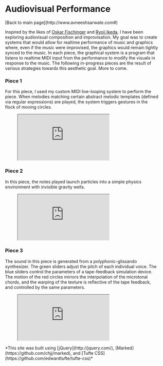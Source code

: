 <b>Audiovisual Performance</b>
===============
<div>[Back to main page](http://www.avneeshsarwate.com#)</div>

Inspired by the likes of [Oskar Fischinger](https://www.youtube.com/watch?v=6Xc4g00FFLk) and [Ryoji Ikeda](https://www.youtube.com/watch?v=Sa5g0kQrkUY), I have been exploring audiovisual composition and improvisation. My goal was to create systems that would allow for realtime performance of music and graphics where, even if the music were improvised, the graphics would remain tightly synced to the music. In each piece, the graphical system is a program that listens to realtime MIDI input from the performance to modify the visuals in response to the music. The following in-progress pieces are the result of various strategies towards this aesthetic goal. More to come. 

### <b>Piece 1</b>
For this piece, I used my custom MIDI live-looping system to perform the piece. When melodies matching certain abstract melodic templates (defined via regular expressions) are played, the system triggers gestures in the flock of moving circles.

<figure>
    <div class="iframe_container">
        <iframe src="https://www.youtube.com/embed/xOYPkdNwmNE" allow="accelerometer; autoplay; encrypted-media; gyroscope; picture-in-picture" allowfullscreen class="iframe_video"></iframe>
    </div>
</figure>

### <b>Piece 2</b>
In this piece, the notes played launch particles into a simple physics environment with invisible gravity wells. 

<figure>
    <div class="iframe_container">
        <iframe src="https://www.youtube.com/embed/xo7bH9-9364" allow="accelerometer; autoplay; encrypted-media; gyroscope; picture-in-picture" allowfullscreen class="iframe_video"></iframe>
    </div>
</figure>

### <b>Piece 3</b>
The sound in this piece is generated from a polyphonic-glissando synthesizer. The green sliders adjust the pitch of each individual voice. The blue sliders control the parameters of a tape-feedback simulation device. The motion of the red circles mirrors the interpolation of the microtonal chords, and the warping of the texture is reflective of the tape feedback, and controlled by the same parameters. 

<figure>
    <div class="iframe_container">
        <iframe src="https://www.youtube.com/embed/lgswcWDTGNU" allow="accelerometer; autoplay; encrypted-media; gyroscope; picture-in-picture" allowfullscreen class="iframe_video"></iframe>
    </div>
</figure>


<footer>*This site was built using  [jQuery](http://jquery.com/), [Marked](https://github.com/chjj/marked), and [Tufte CSS](https://github.com/edwardtufte/tufte-css)*</footer>